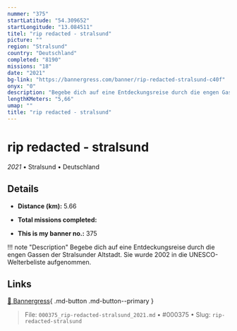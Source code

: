 ```yaml
---
nummer: "375"
startLatitude: "54.309652"
startLongitude: "13.084511"
titel: "rip redacted - stralsund"
picture: ""
region: "Stralsund"
country: "Deutschland"
completed: "8190"
missions: "18"
date: "2021"
bg-link: "https://bannergress.com/banner/rip-redacted-stralsund-c40f"
onyx: "0"
description: "Begebe dich auf eine Entdeckungsreise durch die engen Gassen der Stralsunder Altstadt. Sie wurde 2002 in  die UNESCO-Welterbe­liste aufgenommen."
lengthKMeters: "5,66"
umap: ""
title: "rip redacted - stralsund"
---
```

# rip redacted - stralsund

*2021* • Stralsund • Deutschland



## Details
- **Distance (km):** 5.66

- **Total missions completed:** 
- **This is my banner no.:** 375


!!! note "Description"
    Begebe dich auf eine Entdeckungsreise durch die engen Gassen der Stralsunder Altstadt. Sie wurde 2002 in  die UNESCO-Welterbe­liste aufgenommen.



## Links
[🔗 Bannergress](https://bannergress.com/banner/rip-redacted-stralsund-c40f){ .md-button .md-button--primary }



> File: `000375_rip-redacted-stralsund_2021.md` • #000375 • Slug: `rip-redacted-stralsund`
